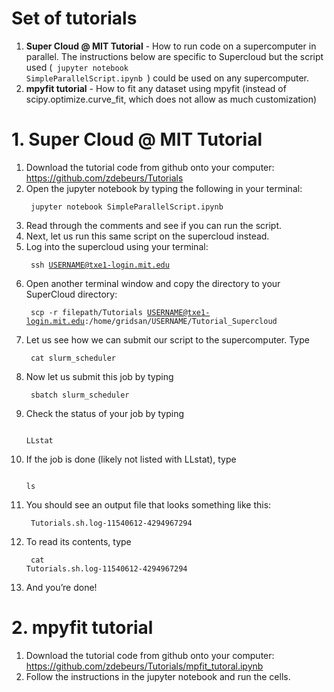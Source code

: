 # Set of tutorials
1. **Super Cloud @ MIT Tutorial**  - How to run code on a supercomputer in parallel. The instructions below are specific to Supercloud but the script used (<code> jupyter notebook SimpleParallelScript.ipynb </code>) could be used on any supercomputer.
2. **mpyfit tutorial**  - How to fit any dataset using mpyfit (instead of scipy.optimize.curve_fit, which does not allow as much customization)


# 1. Super Cloud @ MIT Tutorial
 
1. Download the tutorial code from github onto your computer: https://github.com/zdebeurs/Tutorials
2. Open the jupyter notebook by typing the following in your terminal: <p><code> jupyter notebook SimpleParallelScript.ipynb </code></p> 
3. Read through the comments and see if you can run the script.
4. Next, let us run this same script on the supercloud instead. 
5. Log into the supercloud using your terminal:  <p><code> ssh USERNAME@txe1-login.mit.edu </code></p> 
6. Open another terminal window and copy the directory to your SuperCloud directory: <p><code> scp -r filepath/Tutorials USERNAME@txe1-login.mit.edu:/home/gridsan/USERNAME/Tutorial_Supercloud </code></p> 
8. Let us see how we can submit our script to the supercomputer. Type <p><code> cat slurm_scheduler</code></p> 
9. Now let us submit this job by typing
	<p><code> sbatch slurm_scheduler</code></p> 
10. Check the status of your job by typing <p><code> LLstat</code></p> 
11. If the job is done (likely not listed with LLstat), type <p><code> ls</code></p> 
12. You should see an output file that looks something like this: <p><code> Tutorials.sh.log-11540612-4294967294</code></p> 
13. To read its contents, type <p><code> cat Tutorials.sh.log-11540612-4294967294</code></p> 
14. And you’re done! 


# 2. mpyfit tutorial
1. Download the tutorial code from github onto your computer: https://github.com/zdebeurs/Tutorials/mpfit_tutoral.ipynb
2. Follow the instructions in the jupyter notebook and run the cells.

